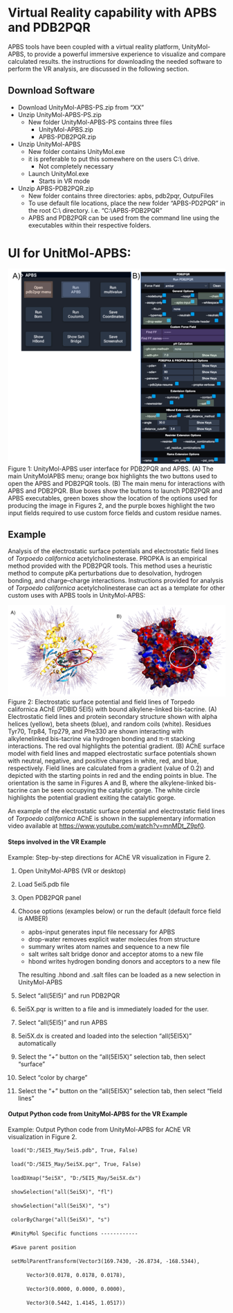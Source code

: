# Virtual Reality capability with APBS and PDB2PQR
APBS tools have been coupled with a virtual reality platform, UnityMol-APBS, to provide a powerful immersive experience to visualize and compare calculated results. the instructions for downloading the needed software to perform the VR analysis, are discussed in the following section.

## Download Software

- Download UnityMol-APBS-PS.zip from “XX”
- Unzip UnityMol-APBS-PS.zip
  - New folder UnityMol-APBS-PS contains three files
    - UnityMol-APBS.zip
    - APBS-PDB2PQR.zip
- Unzip UnityMol-APBS
  - New folder contains UnityMol.exe
  - it is preferable to put this somewhere on the users C:\ drive.
    - Not completely necessary
  - Launch UnityMol.exe
    - Starts in VR mode
- Unzip APBS-PDB2PQR.zip
  - New folder contains three directories: apbs, pdb2pqr, OutpuFiles
  - To use default file locations, place the new folder “APBS-PD2PQR” in the root C:\ directory. i.e. “C:\APBS-PDB2PQR”
  - APBS and PDB2PQR can be used from the command line using the executables within their respective folders. 

# UI for UnitMol-APBS:
![image](./UI.png)
Figure 1: UnityMol-APBS user interface for PDB2PQR and APBS. (A) The main UnityMolAPBS menu; orange box highlights the two buttons used to open the APBS and PDB2PQR tools. (B) The main menu for interactions with APBS and PDB2PQR. Blue boxes show the
buttons to launch PDB2PQR and APBS executables, green boxes show the location of the options used for producing the image in Figures 2, and the purple boxes highlight the two input fields required to use custom force fields and custom residue names.

## Example
Analysis of the electrostatic surface potentials and electrostatic field lines of *Torpoedo californica* acetylcholinesterase.
PROPKA is an empirical method provided with the PDB2PQR tools. This method uses a heuristic method to compute pKa perturbations due to desolvation, hydrogen bonding, and charge–charge interactions. Instructions provided for analysis of *Torpoedo californica* acetylcholinesterase can act as a template for other custom uses with APBS tools in UnityMol-APBS:

![image](./AChE.png)
Figure 2: Electrostatic surface potential and field lines of Torpedo californica AChE (PDBID 5EI5) with bound alkylene-linked bis-tacrine. (A) Electrostatic field lines and protein secondary structure shown with alpha helices (yellow), beta sheets (blue), and random coils (white). Residues Tyr70, Trp84, Trp279, and Phe330 are shown interacting with alkylenelinked bis-tacrine via hydrogen bonding and π-π stacking interactions. The red oval highlights the potential gradient. (B) AChE surface model with field lines and mapped electrostatic surface potentials shown with neutral, negative, and positive charges in white, red, and blue, respectively. Field lines are calculated from a gradient (value of 0.2) and depicted with the starting points in red and the ending points in blue. The orientation is the same in Figures A and B, where the alkylene-linked bis-tacrine can be seen occupying the catalytic gorge. The white circle highlights the potential gradient exiting the catalytic gorge.

An example of the electrostatic surface potential and electrostatic field lines of *Torpoedo californica* AChE is shown in the supplementary information video available at https://www.youtube.com/watch?v=mnMDt_Z9pf0.

#### Steps involved in the VR Example
Example: Step-by-step directions for AChE VR visualization in Figure 2.
1. Open UnityMol-APBS (VR or desktop)
2. Load 5ei5.pdb file
3. Open PDB2PQR panel
4. Choose options (examples below) or run the default (default force field is AMBER)
   - apbs-input generates input file necessary for APBS
   - drop-water removes explicit water molecules from structure
   - summary writes atom names and sequence to a new file
   - salt writes salt bridge donor and acceptor atoms to a new file
   - hbond writes hydrogen bonding donors and acceptors to a new file

    The resulting .hbond and .salt files can be loaded as a new selection in UnityMol-APBS
    
5. Select “all(5EI5)” and run PDB2PQR
6. 5ei5X.pqr is written to a file and is immediately loaded for the user.
7. Select “all(5EI5)” and run APBS
8. 5ei5X.dx is created and loaded into the selection “all(5EI5X)” automatically
9. Select the “+” button on the “all(5EI5X)” selection tab, then select “surface”
10. Select “color by charge”
11. Select the “+” button on the “all(5EI5X)” selection tab, then select “field lines”


#### Output Python code from UnityMol-APBS for the VR Example
Example: Output Python code from UnityMol-APBS for AChE VR visualization in Figure 2.

     load("D:/5EI5_May/5ei5.pdb", True, False)
     
     load("D:/5EI5_May/5ei5X.pqr", True, False)
     
     loadDXmap("5ei5X", "D:/5EI5_May/5ei5X.dx")
     
     showSelection("all(5ei5X)", "fl")
     
     showSelection("all(5ei5X)", "s")
     
     colorByCharge("all(5ei5X)", "s")
     
     #UnityMol Specific functions ------------
     
     #Save parent position
     
     setMolParentTransform(Vector3(169.7430, -26.8734, -168.5344),
     
          Vector3(0.0178, 0.0178, 0.0178),
          
          Vector3(0.0000, 0.0000, 0.0000),
          
          Vector3(0.5442, 1.4145, 1.0517))


